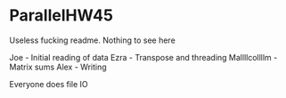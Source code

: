# ParallelHW45

Useless fucking readme. Nothing to see here

Joe - Initial reading of data
Ezra - Transpose and threading
Mallllcollllm - Matrix sums
Alex - Writing

Everyone does file IO
